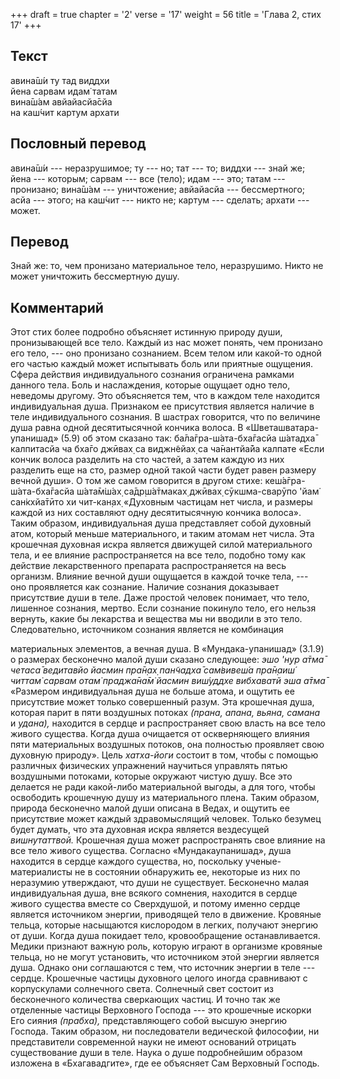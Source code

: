 +++
draft = true
chapter = '2'
verse = '17'
weight = 56
title = 'Глава 2, стих 17'
+++
## Текст

авина̄ш́и ту тад виддхи  
йена сарвам идам̇ татам  
вина̄ш́ам авйайасйа̄сйа  
на каш́чит картум архати

## Пословный перевод

авина̄ш́и --- неразрушимое; ту --- но; тат --- то; виддхи --- знай же;
йена --- которым; сарвам --- все (тело); идам --- это; татам ---
пронизано; вина̄ш́ам --- уничтожение; авйайасйа --- бессмертного; асйа ---
этого; на каш́чит --- никто не; картум --- сделать; архати --- может.

## Перевод

Знай же: то, чем пронизано материальное тело, неразрушимо. Никто не
может уничтожить бессмертную душу.

## Комментарий

Этот стих более подробно объясняет истинную природу души, пронизывающей
все тело. Каждый из нас может понять, чем пронизано его тело, --- оно
пронизано сознанием. Всем телом или какой-то одной его частью каждый
может испытывать боль или приятные ощущения. Сфера действия
индивидуального сознания ограничена рамками данного тела. Боль и
наслаждения, которые ощущает одно тело, неведомы другому. Это
объясняется тем, что в каждом теле находится индивидуальная душа.
Признаком ее присутствия является наличие в теле индивидуального
сознания. В шастрах говорится, что по величине душа равна одной
десятитысячной кончика волоса. В «Шветашватара-упанишад» (5.9) об этом
сказано так: ба̄ла̄гра-ш́ата-бха̄гасйа ш́атадха̄ калпитасйа ча бха̄го джӣвах̣ са
виджн̃ейах̣ са ча̄нантйа̄йа калпате «Если кончик волоса разделить на сто
частей, а затем каждую из них разделить еще на сто, размер одной такой
части будет равен размеру вечной души». О том же самом говорится в
другом стихе: кеш́а̄гра-ш́ата-бха̄гасйа ш́ата̄м̇ш́ах̣ са̄др̣ш́а̄тмаках̣ джӣвах̣
сӯкшма-сварӯпо 'йам̇ сан̇кхйа̄тӣто хи чит-кан̣ах̣ «Духовным частицам нет
числа, и размеры каждой из них составляют одну десятитысячную кончика
волоса». Таким образом, индивидуальная душа представляет собой духовный
атом, который меньше материального, и таким атомам нет числа. Эта
крошечная духовная искра является движущей силой материального тела, и
ее влияние распространяется на все тело, подобно тому как действие
лекарственного препарата распространяется на весь организм. Влияние
вечной души ощущается в каждой точке тела, --- оно проявляется как
сознание. Наличие сознания доказывает присутствие души в теле. Даже
простой человек понимает, что тело, лишенное сознания, мертво. Если
сознание покинуло тело, его нельзя вернуть, какие бы лекарства и
вещества мы ни вводили в это тело. Следовательно, источником сознания
является не комбинация

материальных элементов, а вечная душа. В «Мундака-упанишад» (3.1.9) о
размерах бесконечно малой души сказано следующее: *эшо 'н̣ур а̄тма̄ четаса̄
ведитавйо йасмин пра̄н̣ах̣ пан̃чадха̄ сам̇вивеш́а пра̄н̣аиш́ читтам̇ сарвам отам̇
праджа̄на̄м̇ йасмин виш́уддхе вибхаватй эша а̄тма̄* «Размером индивидуальная
душа не больше атома, и ощутить ее присутствие может только совершенный
разум. Эта крошечная душа, которая парит в пяти воздушных потоках
*(прана, апана, вьяна, самана* и *удана),* находится в сердце и
распространяет свою власть на все тело живого существа. Когда душа
очищается от оскверняющего влияния пяти материальных воздушных потоков,
она полностью проявляет свою духовную природу». Цель *хатха-йоги*
состоит в том, чтобы с помощью различных физических упражнений научиться
управлять пятью воздушными потоками, которые окружают чистую душу. Все
это делается не ради какой-либо материальной выгоды, а для того, чтобы
освободить крошечную душу из материального плена. Таким образом, природа
бесконечно малой души описана в Ведах, и ощутить ее присутствие может
каждый здравомыслящий человек. Только безумец будет думать, что эта
духовная искра является вездесущей *вишнутаттвой.* Крошечная душа может
распространять свое влияние на все тело живого существа. Согласно
«Мундакаупанишад», душа находится в сердце каждого существа, но,
поскольку ученые-материалисты не в состоянии обнаружить ее, некоторые из
них по неразумию утверждают, что души не существует. Бесконечно малая
индивидуальная душа, вне всякого сомнения, находится в сердце живого
существа вместе со Сверхдушой, и потому именно сердце является
источником энергии, приводящей тело в движение. Кровяные тельца, которые
насыщаются кислородом в легких, получают энергию от души. Когда душа
покидает тело, кровообращение останавливается. Медики признают важную
роль, которую играют в организме кровяные тельца, но не могут
установить, что источником этой энергии является душа. Однако они
соглашаются с тем, что источник энергии в теле --- сердце. Крошечные
частицы духовного целого иногда сравнивают с корпускулами солнечного
света. Солнечный свет состоит из бесконечного количества сверкающих
частиц. И точно так же отделенные частицы Верховного Господа --- это
крошечные искорки Его сияния *(прабха),* представляющего собой высшую
энергию Господа. Таким образом, ни последователи ведической философии,
ни представители современной науки не имеют оснований отрицать
существование души в теле. Наука о душе подробнейшим образом изложена в
«Бхагавадгите», где ее объясняет Сам Верховный Господь.
